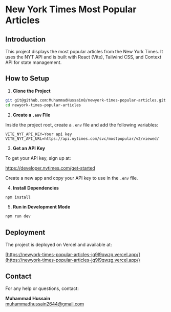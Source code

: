 # New York Times Most Popular Articles

## Introduction

This project displays the most popular articles from the New York Times. It uses the NYT API and is built with React (Vite), Tailwind CSS, and Context API for state management.

## How to Setup

1. **Clone the Project**

```bash
git git@github.com:MuhammadHussain8/newyork-times-popular-articles.git
cd newyork-times-popular-articles
```

2. **Create a `.env` File**

Inside the project root, create a `.env` file and add the following variables:

```
VITE_NYT_API_KEY=Your api key
VITE_NYT_API_URL=https://api.nytimes.com/svc/mostpopular/v2/viewed/
```

3. **Get an API Key**

To get your API key, sign up at:

https://developer.nytimes.com/get-started

Create a new app and copy your API key to use in the `.env` file.

4. **Install Dependencies**

```bash
npm install
```

5. **Run in Development Mode**

```bash
npm run dev
```

## Deployment

The project is deployed on Vercel and available at:

[https://newyork-times-popular-articles-jq9l9qwzg.vercel.app/](https://newyork-times-popular-articles-jq9l9qwzg.vercel.app/)

## Contact

For any help or questions, contact:

**Muhammad Hussain**  
muhammadhussain2644@gmail.com
